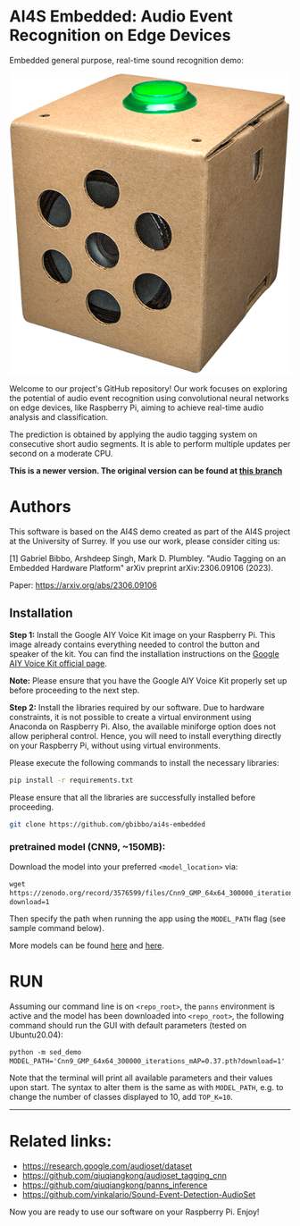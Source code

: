 # AI4S Embedded: Audio Event Recognition on Edge Devices

Embedded general purpose, real-time sound recognition demo:

![demo screenshot](assets/AI4S_embedded.png)

Welcome to our project's GitHub repository! Our work focuses on exploring the potential of audio event recognition using convolutional neural networks on edge devices, like Raspberry Pi, aiming to achieve real-time audio analysis and classification.

The prediction is obtained by applying the audio tagging system on consecutive short audio segments. It is able to perform multiple updates per second on a moderate CPU.

**This is a newer version. The original version can be found at [this branch](https://github.com/yinkalario/General-Purpose-Sound-Recognition-Demo)**

# Authors

This software is based on the AI4S demo created as part of the AI4S project at the University of Surrey. If you use our work, please consider citing us:

[1] Gabriel Bibbo, Arshdeep Singh, Mark D. Plumbley. "Audio Tagging on an Embedded Hardware Platform" arXiv preprint arXiv:2306.09106 (2023).

Paper: https://arxiv.org/abs/2306.09106

## Installation

**Step 1:** Install the Google AIY Voice Kit image on your Raspberry Pi. This image already contains everything needed to control the button and speaker of the kit. You can find the installation instructions on the [Google AIY Voice Kit official page](https://aiyprojects.withgoogle.com/voice/).

**Note:** Please ensure that you have the Google AIY Voice Kit properly set up before proceeding to the next step.

**Step 2:** Install the libraries required by our software. Due to hardware constraints, it is not possible to create a virtual environment using Anaconda on Raspberry Pi. Also, the available miniforge option does not allow peripheral control. Hence, you will need to install everything directly on your Raspberry Pi, without using virtual environments.

Please execute the following commands to install the necessary libraries:

```bash
pip install -r requirements.txt
```
Please ensure that all the libraries are successfully installed before proceeding.
```bash
git clone https://github.com/gbibbo/ai4s-embedded
```

### pretrained model (CNN9, ~150MB):

Download the model into your preferred `<model_location>` via:

```
wget https://zenodo.org/record/3576599/files/Cnn9_GMP_64x64_300000_iterations_mAP%3D0.37.pth?download=1
```

Then specify the path when running the app using the `MODEL_PATH` flag (see sample command below).

More models can be found [here](https://zenodo.org/record/3576599) and [here](https://zenodo.org/record/3987831).


# RUN

Assuming our command line is on `<repo_root>`, the `panns` environment is active and the model has been downloaded into `<repo_root>`, the following command should run the GUI with default parameters (tested on Ubuntu20.04):


```
python -m sed_demo MODEL_PATH='Cnn9_GMP_64x64_300000_iterations_mAP=0.37.pth?download=1'
```

Note that the terminal will print all available parameters and their values upon start. The syntax to alter them is the same as with `MODEL_PATH`, e.g. to change the number of classes displayed to 10, add `TOP_K=10`.


---

# Related links:

* https://research.google.com/audioset/dataset
* https://github.com/qiuqiangkong/audioset_tagging_cnn
* https://github.com/qiuqiangkong/panns_inference
* https://github.com/yinkalario/Sound-Event-Detection-AudioSet

Now you are ready to use our software on your Raspberry Pi. Enjoy!


